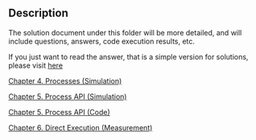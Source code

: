 ## Description

The solution document under this folder will be more detailed, and will include questions, answers, code execution results, etc.

If you just want to read the answer, that is a simple version for solutions, please visit [here](../solution.md)

[Chapter 4. Processes (Simulation)](./ch4-simulation.md)

[Chapter 5. Process API (Simulation)](./ch5-simulation.md)

[Chapter 5. Process API (Code)](./ch5-code.md)

[Chapter 6. Direct Execution (Measurement)](./ch6-measurement.md)
